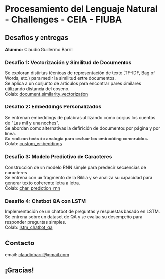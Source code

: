 # Procesamiento del Lenguaje Natural - Challenges - CEIA - FIUBA

## Desafíos y entregas

**Alumno:** Claudio Guillermo Barril

### Desafío 1: Vectorización y Similitud de Documentos

Se exploran distintas técnicas de representación de texto (TF-IDF, Bag of Words, etc.) para medir la similitud entre documentos.\
Se aplica a un conjunto de artículos para encontrar pares similares utilizando distancia del coseno.\
Colab: [document_similarity_vectorization](https://colab.research.google.com/github/claudiobarril/pln1_17co2024/blob/main/Desafio_1.ipynb)

### Desafío 2: Embeddings Personalizados
Se entrenan embeddings de palabras utilizando como corpus los cuentos de "Las mil y una noches".\
Se abordan como alternativas la definición de documentos por página y por línea.\
Se realizan tests de analogía para evaluar los embedding construídos.\
Colab: [custom_embeddings](https://colab.research.google.com/github/claudiobarril/pln1_17co2024/blob/main/Desafio_2.ipynb)

### Desafío 3: Modelo Predictivo de Caracteres
Construcción de un modelo RNN simple para predecir secuencias de caracteres.\
Se entrena con un fragmento de la Biblia y se analiza su capacidad para generar texto coherente letra a letra.\
Colab: [char_prediction_rnn](https://colab.research.google.com/github/claudiobarril/pln1_17co2024/blob/main/Desafio_3.ipynb)

### Desafío 4: Chatbot QA con LSTM
Implementación de un chatbot de preguntas y respuestas basado en LSTM.\
Se entrena sobre un dataset de QA y se evalúa su desempeño para responder preguntas simples.\
Colab: [lstm_chatbot_qa](https://colab.research.google.com/github/claudiobarril/pln1_17co2024/blob/main/Desafio_4.ipynb)

## Contacto
email: claudiobarril@gmail.com

## ¡Gracias!